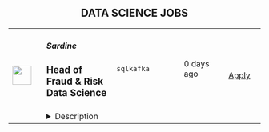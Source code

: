 <div align="center"><h2>DATA SCIENCE JOBS</h2></div><table><tr>
                <td width="100" height="100" rowspan="2">
                    <img src="https://avatars.githubusercontent.com/u/65879301?s=200&v=4" width="38px" height="auto">
                </td>
                <td width="300">
                    <h5>Sardine</h5>
                    <h3>Head of Fraud & Risk Data Science</h3>
                </td>
                <td width="300">
                    <code>sql</code><code>kafka</code>
                </td>
                <td width="200">
                <text>0 days ago</text>
                </td>
                <td width="100" rowspan="2">
                <a href="https://www.realworkfromanywhere.com/jobs/head-of-fraud-risk-data-science-sardine-8312" align="right" target="_blank">Apply</a>
                </td>
            </tr>
            <tr>
                <td colspan="3">
                <details><summary>Description</summary>
                <p style="min-height:1.5em"><strong>Who we are:</strong></p><p style="min-height:1.5em">We are a leader in fraud prevention and AML compliance. Our platform uses device intelligence, behavior biometrics, machine learning, and AI to stop fraud before it happens. Today, over 300 banks, retailers, and fintechs worldwide use Sardine to stop identity fraud, payment fraud, account takeovers, and social engineering scams. We have raised $145M from world-class investors, including Andreessen Horowitz, Activant, Visa, Experian, FIS, and Google Ventures.</p><p style="min-height:1.5em"></p><p style="min-height:1.5em"><strong>Our culture:</strong></p><ul style="min-height:1.5em"><li><p style="min-height:1.5em">We have hubs in the Bay Area, NYC, Austin, and Toronto. However, we maintain a remote-first work culture. #WorkFromAnywhere</p></li><li><p style="min-height:1.5em">We hire talented, self-motivated individuals with extreme ownership and high growth orientation. </p></li><li><p style="min-height:1.5em">We value performance and not hours worked. We believe you shouldn't have to miss your family dinner, your kid's school play, friends get-together, or doctor's appointments for the sake of adhering to an arbitrary work schedule.</p></li></ul><p style="min-height:1.5em"></p><p style="min-height:1.5em"><strong>Location:</strong></p><ul style="min-height:1.5em"><li><p style="min-height:1.5em">Remote - US or Canada</p></li><li><p style="min-height:1.5em">From Home / Beach / Mountain / Cafe / Anywhere!</p></li><li><p style="min-height:1.5em">We are a remote-first company with a globally distributed team. You can find your productive zone and work from there.</p></li></ul><p style="min-height:1.5em"></p><p style="min-height:1.5em"><strong>About the Role:</strong></p><p style="min-height:1.5em"><strong><br /></strong>As Head of Fraud &amp; Risk Data Science, you’ll lead the team that transforms raw risk and payments data into real-time decisions that power our platform. You’ll drive critical proof-of-concept (POC) and proof-of-value (POV) projects for enterprise customers and financial institutions—often the most critical phase prior to any successful partnership is signed.</p><p style="min-height:1.5em">This is a hands-on leadership role for someone who’s passionate about fraud prevention, can build from first principles, and thrives in high-stakes environments. You’ll work closely with Product, Engineering, and GTM teams to reduce fraud, improve conversion, and help customers see the ROI of Sardine from Day 1.</p><p style="min-height:1.5em"></p><p style="min-height:1.5em"><strong>What You’ll Do: </strong></p><ul style="min-height:1.5em"><li><p style="min-height:1.5em">Lead end-to-end POCs and POVs with prospective customers to demonstrate fraud-loss reduction and ROI using Sardine’s risk engine</p></li><li><p style="min-height:1.5em">Build, optimize, and scale real-time decision systems combining ML models, features, and rules across billions of events</p></li><li><p style="min-height:1.5em">Hire, coach, and mentor a team of fraud analysts and data scientists</p></li><li><p style="min-height:1.5em">Implement experimentation frameworks (A/B tests, bandit models) to safely validate new strategies</p></li><li><p style="min-height:1.5em">Partner with Product, Engineering, and Commercial teams to embed insights into dashboards, APIs, and pricing strategies</p></li><li><p style="min-height:1.5em">Present findings and strategies to customers, execs, and external stakeholders in a clear and compelling way</p></li><li><p style="min-height:1.5em">Drive roadmap thinking on new signals, feature builds, and feedback loops that make our platform smarter and faster<br /></p></li></ul><p style="min-height:1.5em"><strong>What you'll bring: </strong></p><ul style="min-height:1.5em"><li><p style="min-height:1.5em">7+ years in fraud analytics, data science, or machine learning; 2+ years leading technical teams that ship real‑time risk solutions at high‑growth payments, financial, or fintech companies.</p></li><li><p style="min-height:1.5em">Proven record of reducing fraud losses and false positives for consumer and/or B2B products, processing millions of daily transactions or selling millions of products annually at a minimum..</p></li><li><p style="min-height:1.5em">Strong background in applied ML, anomaly detection, and experimentation design</p></li><li><p style="min-height:1.5em">Advanced SQL skills and familiarity with modern data infra (Kafka, Flink, feature stores, vector DBs)</p></li><li><p style="min-height:1.5em">Executive presence and storytelling ability; able to communicate data insights to technical and non-technical stakeholders</p></li><li><p style="min-height:1.5em">Experience owning and delivering POC/POV workstreams with measurable customer outcomes</p></li></ul><p style="min-height:1.5em"></p><p style="min-height:1.5em"><strong>Compensation: </strong>Base pay range of <strong>$250,000-270,000 USD/310,000 - 375,000 CAD</strong> + equity with tremendous upside potential + Attractive benefits</p><p style="min-height:1.5em"></p><p style="min-height:1.5em">The compensation offered for this role will depend on various factors, including the candidate's location, qualifications, work history, and interview performance, and may differ from the stated range.</p><p style="min-height:1.5em"></p><p style="min-height:1.5em">The compensation offered for this role will depend on various factors, including the candidate's location, qualifications, work history, and interview performance, and may differ from the stated range.</p><p style="min-height:1.5em"></p><p style="min-height:1.5em"><strong>Benefits we offer:</strong></p><ul style="min-height:1.5em"><li><p style="min-height:1.5em">Generous compensation in cash and equity</p></li><li><p style="min-height:1.5em">Early exercise for all options, including pre-vested</p></li><li><p style="min-height:1.5em">Work from anywhere: Remote-first Culture</p></li><li><p style="min-height:1.5em">Flexible paid time off, Year-end break, Self care days off</p></li><li><p style="min-height:1.5em">Health insurance, dental, and vision coverage for employees and dependents - <em>US and Canada specific</em></p></li><li><p style="min-height:1.5em">4% matching in 401k / RRSP - <em>US and Canada specific</em></p></li><li><p style="min-height:1.5em">MacBook Pro delivered to your door</p></li><li><p style="min-height:1.5em">One-time stipend to set up a home office — desk, chair, screen, etc.</p></li><li><p style="min-height:1.5em">Monthly meal stipend</p></li><li><p style="min-height:1.5em">Monthly social meet-up stipend</p></li><li><p style="min-height:1.5em">Annual health and wellness stipend</p></li><li><p style="min-height:1.5em">Annual Learning stipend</p></li><li><p style="min-height:1.5em">Unlimited access to an expert financial advisory</p></li></ul><p style="min-height:1.5em"></p><p style="min-height:1.5em">Join a fast-growing company with world-class professionals from around the world. If you are seeking a meaningful career, you found the right place, and we would love to hear from you.</p><p style="min-height:1.5em"></p><p style="min-height:1.5em"><em>To learn more about how we process your personal information and your rights in regards to your personal information as an applicant and Sardine employee, please visit our </em><a target="_blank" rel="noopener noreferrer nofollow" class="text-link-blue" href="https://www.sardine.ai/applicant-and-worker-privacy-notice"><em>Applicant and Worker Privacy Notice</em></a><em>.</em></p>
                </details>
                </td>
            </tr></table>